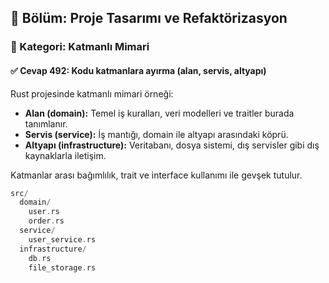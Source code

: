 ## 📘 Bölüm: Proje Tasarımı ve Refaktörizasyon  
### 🔹 Kategori: Katmanlı Mimari  
#### ✅ Cevap 492: Kodu katmanlara ayırma (alan, servis, altyapı)

Rust projesinde katmanlı mimari örneği:

- **Alan (domain):** Temel iş kuralları, veri modelleri ve traitler burada tanımlanır.
- **Servis (service):** İş mantığı, domain ile altyapı arasındaki köprü.
- **Altyapı (infrastructure):** Veritabanı, dosya sistemi, dış servisler gibi dış kaynaklarla iletişim.

Katmanlar arası bağımlılık, trait ve interface kullanımı ile gevşek tutulur.

```rust
src/
  domain/
    user.rs
    order.rs
  service/
    user_service.rs
  infrastructure/
    db.rs
    file_storage.rs
```
